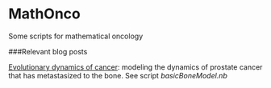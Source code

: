 # MathOnco
Some scripts for mathematical oncology

###Relevant blog posts

[Evolutionary dynamics of cancer](https://egtheory.wordpress.com/2015/12/06/bone-cancer/): modeling the dynamics of prostate cancer that has metastasized to the bone. See script _basicBoneModel.nb_
